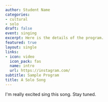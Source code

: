 ```yaml
---
author: Student Name
categories:
- cultural
- solo
draft: false
event: singing
excerpt: Here is the details of the program.
featured: true
layout: single
links:
- icon: video
  icon_pack: fas
  name: intro
  url: https://instagram.com/
subtitle: Sample Program
title: A Solo Song
---
```


I'm really excited sing this song. Stay tuned.
